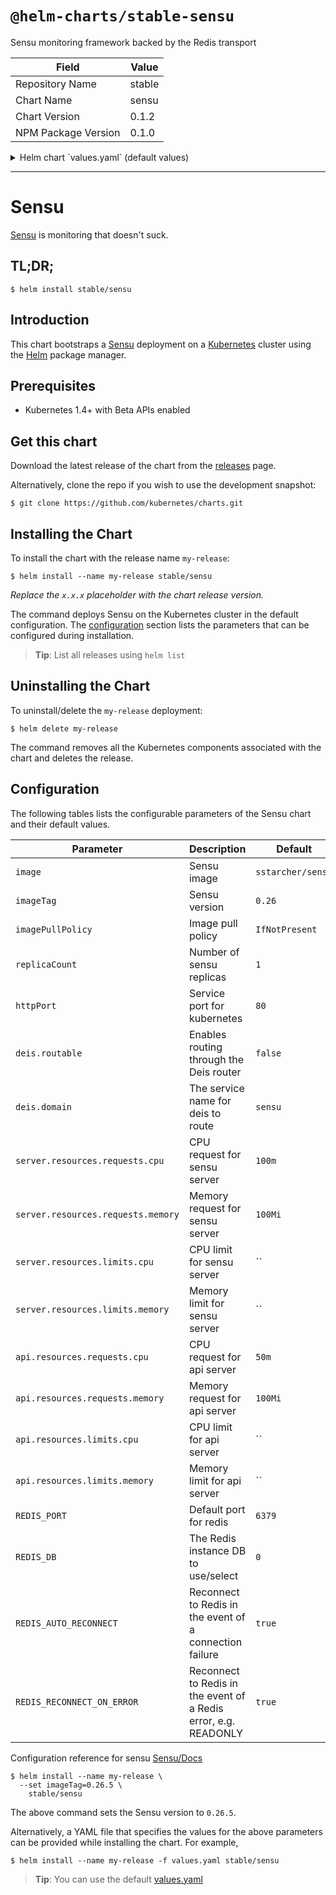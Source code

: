 # `@helm-charts/stable-sensu`

Sensu monitoring framework backed by the Redis transport

| Field               | Value  |
| ------------------- | ------ |
| Repository Name     | stable |
| Chart Name          | sensu  |
| Chart Version       | 0.1.2  |
| NPM Package Version | 0.1.0  |

<details>

<summary>Helm chart `values.yaml` (default values)</summary>

```yaml
# Docker image name
image: 'sstarcher/sensu'
# Docker image tag
imageTag: '0.28'

# Image pull policy for the container
pullPolicy: 'IfNotPresent'

# How many sensu containers to spawn
replicaCount: 1

# How to publish the service http://kubernetes.io/docs/user-guide/services/#publishing-services---service-types
serviceType: ClusterIP

# Service port to expose Sensu on
httpPort: 4567

# If set to true, the service will be exposed via the Deis Router if setup https://github.com/deis/router
deis:
  routable: false
  domains: sensu

# CPU and Memory limit and request for Sensu Server
server:
  resources:
    requests:
      cpu: 100m
      memory: 100Mi
# CPU and Memory limit and request for Sensu Api
api:
  resources:
    requests:
      cpu: 50m
      memory: 100Mi

# Redis configuration
REDIS_PORT: 6379
REDIS_DB: 0
REDIS_AUTO_RECONNECT: true
REDIS_RECONNECT_ON_ERROR: true

# Redis chart configuration
redis:
  persistence:
    enabled: false
```

</details>

---

# Sensu

[Sensu](https://sensuapp.org/) is monitoring that doesn't suck.

## TL;DR;

```console
$ helm install stable/sensu
```

## Introduction

This chart bootstraps a [Sensu](https://github.com/sstarcher/docker-sensu) deployment on a [Kubernetes](http://kubernetes.io) cluster using the [Helm](https://helm.sh) package manager.

## Prerequisites

- Kubernetes 1.4+ with Beta APIs enabled

## Get this chart

Download the latest release of the chart from the [releases](../../../releases) page.

Alternatively, clone the repo if you wish to use the development snapshot:

```console
$ git clone https://github.com/kubernetes/charts.git
```

## Installing the Chart

To install the chart with the release name `my-release`:

```console
$ helm install --name my-release stable/sensu
```

_Replace the `x.x.x` placeholder with the chart release version._

The command deploys Sensu on the Kubernetes cluster in the default configuration. The [configuration](#configuration) section lists the parameters that can be configured during installation.

> **Tip**: List all releases using `helm list`

## Uninstalling the Chart

To uninstall/delete the `my-release` deployment:

```console
$ helm delete my-release
```

The command removes all the Kubernetes components associated with the chart and deletes the release.

## Configuration

The following tables lists the configurable parameters of the Sensu chart and their default values.

| Parameter                          | Description                                                     | Default           |
| ---------------------------------- | --------------------------------------------------------------- | ----------------- |
| `image`                            | Sensu image                                                     | `sstarcher/sensu` |
| `imageTag`                         | Sensu version                                                   | `0.26`            |
| `imagePullPolicy`                  | Image pull policy                                               | `IfNotPresent`    |
| `replicaCount`                     | Number of sensu replicas                                        | `1`               |
| `httpPort`                         | Service port for kubernetes                                     | `80`              |
| `deis.routable`                    | Enables routing through the Deis router                         | `false`           |
| `deis.domain`                      | The service name for deis to route                              | `sensu`           |
| `server.resources.requests.cpu`    | CPU request for sensu server                                    | `100m`            |
| `server.resources.requests.memory` | Memory request for sensu server                                 | `100Mi`           |
| `server.resources.limits.cpu`      | CPU limit for sensu server                                      | ``                |
| `server.resources.limits.memory`   | Memory limit for sensu server                                   | ``                |
| `api.resources.requests.cpu`       | CPU request for api server                                      | `50m`             |
| `api.resources.requests.memory`    | Memory request for api server                                   | `100Mi`           |
| `api.resources.limits.cpu`         | CPU limit for api server                                        | ``                |
| `api.resources.limits.memory`      | Memory limit for api server                                     | ``                |
| `REDIS_PORT`                       | Default port for redis                                          | `6379`            |
| `REDIS_DB`                         | The Redis instance DB to use/select                             | `0`               |
| `REDIS_AUTO_RECONNECT`             | Reconnect to Redis in the event of a connection failure         | `true`            |
| `REDIS_RECONNECT_ON_ERROR`         | Reconnect to Redis in the event of a Redis error, e.g. READONLY | `true`            |

Configuration reference for sensu [Sensu/Docs](https://sensuapp.org/docs/latest/reference/)

```console
$ helm install --name my-release \
  --set imageTag=0.26.5 \
    stable/sensu
```

The above command sets the Sensu version to `0.26.5`.

Alternatively, a YAML file that specifies the values for the above parameters can be provided while installing the chart. For example,

```console
$ helm install --name my-release -f values.yaml stable/sensu
```

> **Tip**: You can use the default [values.yaml](values.yaml)
